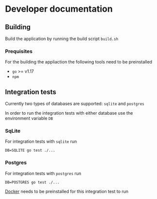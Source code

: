 # Developer documentation

## Building

Build the application by running the build script `build.sh`

### Prequisites

For the building the appliaction the following tools need to be preinstalled
- `go` >= v1.17
- `npm`

## Integration tests

Currently two types of databases are supported: `sqlite` and `postgres`

In order to run the integration tests with either database use the environment variable `DB`

### SqLite

For integration tests with `sqlite` run

```
DB=SQLITE go test ./...
```

### Postgres

For integration tests with `postgres` run

```
DB=POSTGRES go test ./...
```

[Docker](https://www.docker.com/products/docker-desktop/) needs to be preinstalled for this integration test to run
